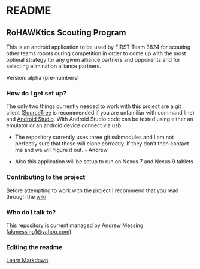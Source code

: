 # README #

## RoHAWKtics Scouting Program ##

This is an android application to be used by FIRST Team 3824 for scouting other teams robots during competition in order to come up with the most optimal strategy for any given alliance partners and opponents and for selecting elimination alliance partners.

Version: alpha (pre-numbers)


### How do I get set up? ###
The only two things currently needed to work with this project are a git client ([SourceTree](https://www.sourcetreeapp.com/) is recommended if you are unfamiliar with command line) and [Android Studio](https://developer.android.com/sdk/index.html). With Android Studio code can be tested using either an emulator or an android device connect via usb.

* The repository currently uses three git submodules and I am not perfectly sure that these will clone correctly. If they don't then contact me and we will figure it out. - Andrew

* Also this application will be setup to run on Nexus 7 and Nexus 9 tablets

### Contributing to the project ###
Before attempting to work with the project I recommend that you read through the [wiki](https://bitbucket.org/amessing/rohawkticsscouting/wiki/Home)
 
### Who do I talk to? ###

This repository is current managed by Andrew Messing (akmessing1@yahoo.com).

### Editing the readme ###
[Learn Markdown](https://bitbucket.org/tutorials/markdowndemo)